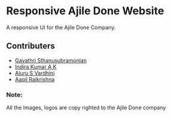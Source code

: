 # Responsive Ajile Done Website

A responsive UI for the Ajile Done Company.

## Contributers
- [Gayathri Sthanusubramonian](https://github.com/Gayathri2522)
- [Indira Kumar A K](https://github.com/Indira-kumar)
- [Aluru S Vardhini](https://github.com/vardhinialuru05)
- [Aaqil Rajkrishna](https://github.com/aaqilrk)

### Note:
All the Images, logos are copy righted to the Ajile Done company